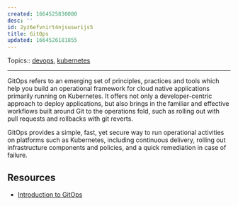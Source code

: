 ```yaml
---
created: 1664525830080
desc: ''
id: 2yz6efvnirt4njsuswrijs5
title: GitOps
updated: 1664526181855
---
```

   
Topics::  [devops](../topics/devops.md), [kubernetes](../devlog/kubernetes.md)   
   
   
---   
   
GitOps refers to an emerging set of principles, practices and tools which help you build an operational framework for cloud native applications primarily running on Kubernetes. It offers not only a developer-centric approach to deploy applications, but also brings in the familiar and effective workflows built around Git to the operations fold, such as rolling out with pull requests and rollbacks with git reverts.   
   
GitOps provides a simple, fast, yet secure way to run operational activities on platforms such as Kubernetes, including continuous delivery, rolling out infrastructure components and policies, and a quick remediation in case of failure.   
   
## Resources   
   
   
- [Introduction to GitOps](https://trainingportal.linuxfoundation.org/learn/course/introduction-to-gitops-lfs169/course-introduction/course-information)